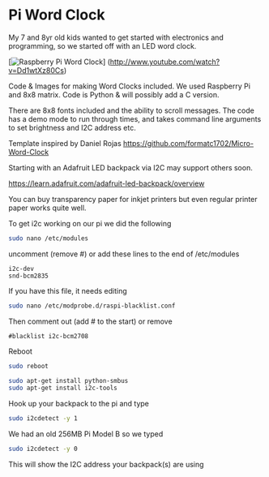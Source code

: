 Pi Word Clock
==============

My 7 and 8yr old kids wanted to get started with electronics and programming,
 so we started off with an LED word clock.

[![Raspberry Pi Word Clock](http://img.youtube.com/vi/Dd1wtXz80Cs/0.jpg)]
(http://www.youtube.com/watch?v=Dd1wtXz80Cs)

Code & Images for making Word Clocks included. We used Raspberry Pi and 8x8 matrix.
Code is Python & will possibly add a C version.

There are 8x8 fonts included and the ability to scroll messages. The code has a demo
mode to run through times, and takes command line arguments to set brightness and I2C
address etc.

Template inspired by Daniel Rojas https://github.com/formatc1702/Micro-Word-Clock

Starting with an Adafruit LED backpack via I2C may support others soon.

https://learn.adafruit.com/adafruit-led-backpack/overview

You can buy transparency paper for inkjet printers but even regular printer paper
works quite well.

To get i2c working on our pi we did the following

```bash
sudo nano /etc/modules
```

uncomment (remove #) or add these lines to the end of /etc/modules

```
i2c-dev
snd-bcm2835
```

If you have this file, it needs editing

```bash
sudo nano /etc/modprobe.d/raspi-blacklist.conf
```

Then comment out (add # to the start) or remove

```
#blacklist i2c-bcm2708
```

Reboot
```bash
sudo reboot
```

```bash
sudo apt-get install python-smbus
sudo apt-get install i2c-tools
```
Hook up your backpack to the pi and type

```bash
sudo i2cdetect -y 1
```

We had an old 256MB Pi Model B so we typed

```bash
sudo i2cdetect -y 0
```

This will show the I2C address your backpack(s) are using

